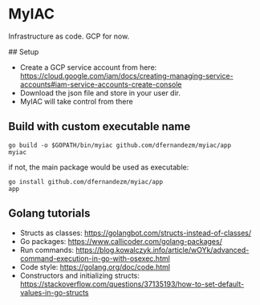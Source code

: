# MyIAC

Infrastructure as code. GCP for now.

## Setup

* Create a GCP service account from here: https://cloud.google.com/iam/docs/creating-managing-service-accounts#iam-service-accounts-create-console
* Download the json file and store in your user dir.
* MyIAC will take control from there

## Build with custom executable name

```
go build -o $GOPATH/bin/myiac github.com/dfernandezm/myiac/app
myiac
```

if not, the main package would be used as executable:

```
go install github.com/dfernandezm/myiac/app
app
```

## Golang tutorials

* Structs as classes: https://golangbot.com/structs-instead-of-classes/
* Go packages: https://www.callicoder.com/golang-packages/
* Run commands: https://blog.kowalczyk.info/article/wOYk/advanced-command-execution-in-go-with-osexec.html
* Code style: https://golang.org/doc/code.html
* Constructors and initializing structs: https://stackoverflow.com/questions/37135193/how-to-set-default-values-in-go-structs
